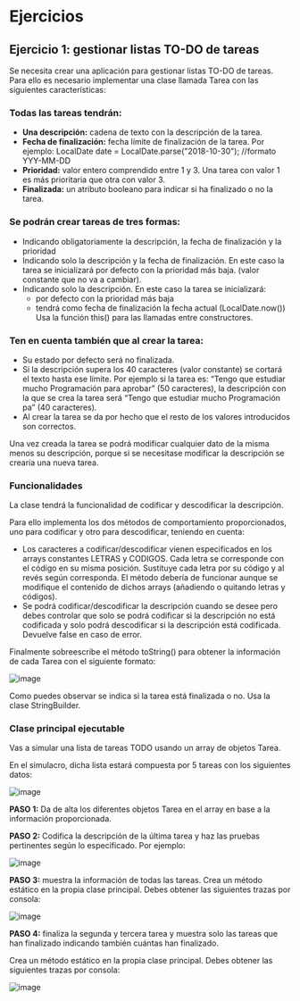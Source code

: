 # Ejercicios 

## Ejercicio 1: gestionar listas TO-DO de tareas

Se necesita crear una aplicación para gestionar listas TO-DO de tareas. Para ello es necesario implementar una clase llamada Tarea con las siguientes características:

### Todas las tareas tendrán:
- **Una descripción:** cadena de texto con la descripción de la tarea.
- **Fecha de finalización:** fecha límite de finalización de la tarea. Por ejemplo: LocalDate date = LocalDate.parse("2018-10-30");  //formato YYY-MM-DD
- **Prioridad:** valor entero comprendido entre 1 y 3. Una tarea con valor 1 es más prioritaria que otra con valor 3.
- **Finalizada:** un atributo booleano para indicar si ha finalizado o no la tarea.

### Se podrán crear tareas de tres formas:
- Indicando obligatoriamente la descripción, la fecha de finalización y la prioridad
- Indicando solo la descripción y la fecha de finalización. En este caso la tarea se inicializará por defecto con la prioridad más baja. (valor constante que no va a cambiar).
- Indicando solo la descripción. En este caso la tarea se inicializará:
  - por defecto con la prioridad más baja
  - tendrá como fecha de finalización la fecha actual (LocalDate.now())
  Usa la función this() para las llamadas entre constructores.

### Ten en cuenta también que al crear la tarea:
- Su estado por defecto será no finalizada.
- Si la descripción supera los 40 caracteres (valor constante) se cortará el texto hasta ese límite. Por ejemplo si la tarea es:
    “Tengo que estudiar mucho Programación para aprobar” (50 caracteres), la descripción con la que se crea la tarea será “Tengo que estudiar mucho Programación pa” (40 caracteres).
- Al crear la tarea se da por hecho que el resto de los valores introducidos son correctos.

Una vez creada la tarea se podrá modificar cualquier dato de la misma menos su descripción, porque si se necesitase modificar la descripción se crearía una nueva tarea.

### Funcionalidades
La clase tendrá la funcionalidad de codificar y descodificar la descripción. 

Para ello implementa los dos métodos de comportamiento proporcionados, uno para codificar y otro para descodificar, teniendo en cuenta:
- Los caracteres a codificar/descodificar vienen especificados en los arrays constantes LETRAS y CODIGOS. Cada letra se corresponde con el código en su misma posición. Sustituye cada letra por su código y al revés según corresponda.
  El método debería de funcionar aunque se modifique el contenido de dichos arrays (añadiendo o quitando letras y códigos).
- Se podrá codificar/descodificar la descripción cuando se desee pero debes controlar que solo se podrá codificar si la descripción no está codificada y solo podrá descodificar si la descripción está codificada. Devuelve false en caso de error.

Finalmente sobreescribe el método toString() para obtener la información de cada Tarea con el siguiente formato:

![image](https://github.com/profeMelola/Programacion-05-2023-24/assets/91023374/0cd164c1-24a0-4072-b298-f33bd97f9237)

Como puedes observar se indica si la tarea está finalizada o no. Usa la clase StringBuilder. 

### Clase principal ejecutable

Vas a simular una lista de tareas TODO usando un array de objetos Tarea.

En el simulacro, dicha lista estará compuesta por 5 tareas con los siguientes datos:

![image](https://github.com/profeMelola/Programacion-05-2023-24/assets/91023374/f23c3cd6-9785-4308-9303-b09d88a8e5b3)

**PASO 1:** Da de alta los diferentes objetos Tarea en el array en base a la información proporcionada.

**PASO 2:** Codifica la descripción de la última tarea y haz las pruebas pertinentes según lo especificado. Por ejemplo:

![image](https://github.com/profeMelola/Programacion-05-2023-24/assets/91023374/3da13cfc-a3e9-4fd2-8036-6ac7f31d0d01)

**PASO 3:** muestra la información de todas las tareas. Crea un método estático en la propia clase principal.  Debes obtener las siguientes trazas por consola:

![image](https://github.com/profeMelola/Programacion-05-2023-24/assets/91023374/261f8ee2-61d3-4cbf-8e72-17bcc1202b54)

**PASO 4:** finaliza la segunda y tercera tarea y muestra solo las tareas que han finalizado indicando también cuántas han finalizado. 

Crea un método estático en la propia clase principal. Debes obtener las siguientes trazas por consola:

![image](https://github.com/profeMelola/Programacion-05-2023-24/assets/91023374/45fed5c5-b342-4053-806c-b2d5f6d4b6db)


